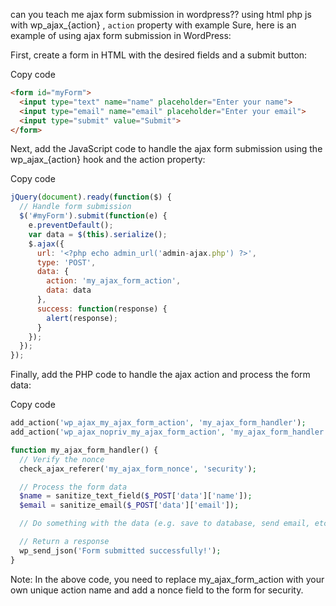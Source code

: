 can you teach me ajax form submission in wordpress?? using html php js with wp_ajax_{action} , `action` property  with example
Sure, here is an example of using ajax form submission in WordPress:

First, create a form in HTML with the desired fields and a submit button:

Copy code
```html
<form id="myForm">
  <input type="text" name="name" placeholder="Enter your name">
  <input type="email" name="email" placeholder="Enter your email">
  <input type="submit" value="Submit">
</form>
```
Next, add the JavaScript code to handle the ajax form submission using the wp_ajax_{action} hook and the action property:

Copy code
```js
jQuery(document).ready(function($) {
  // Handle form submission
  $('#myForm').submit(function(e) {
    e.preventDefault();
    var data = $(this).serialize();
    $.ajax({
      url: '<?php echo admin_url('admin-ajax.php') ?>',
      type: 'POST',
      data: {
        action: 'my_ajax_form_action',
        data: data
      },
      success: function(response) {
        alert(response);
      }
    });
  });
});
```
Finally, add the PHP code to handle the ajax action and process the form data:

Copy code
```php
add_action('wp_ajax_my_ajax_form_action', 'my_ajax_form_handler');
add_action('wp_ajax_nopriv_my_ajax_form_action', 'my_ajax_form_handler');

function my_ajax_form_handler() {
  // Verify the nonce
  check_ajax_referer('my_ajax_form_nonce', 'security');

  // Process the form data
  $name = sanitize_text_field($_POST['data']['name']);
  $email = sanitize_email($_POST['data']['email']);

  // Do something with the data (e.g. save to database, send email, etc.)

  // Return a response
  wp_send_json('Form submitted successfully!');
}
```
Note: In the above code, you need to replace my_ajax_form_action with your own unique action name and add a nonce field to the form for security.